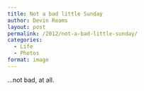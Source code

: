 ```yaml
---
title: Not a bad little Sunday
author: Devin Reams
layout: post
permalink: /2012/not-a-bad-little-sunday/
categories:
  - Life
  - Photos
format: image
---
```

&#8230;not bad, at all.